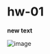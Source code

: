 # hw-01
**new text**

![image](https://user-images.githubusercontent.com/119526253/204879636-12500f94-814b-45e8-a0e4-d26973858b75.png)

